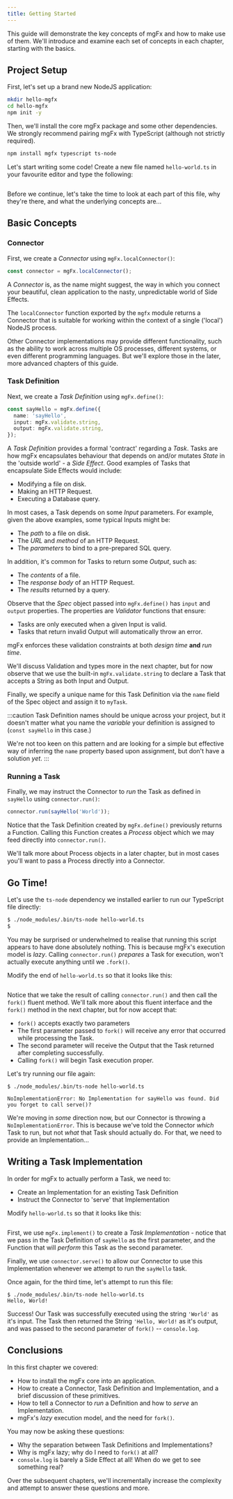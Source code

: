 ```yaml
---
title: Getting Started
---
```


This guide will demonstrate the key concepts of mgFx and how to make use of them. We'll introduce and examine each set of concepts in each chapter, starting with the basics.

## Project Setup

First, let's set up a brand new NodeJS application:

```bash npm2yarn
mkdir hello-mgfx
cd hello-mgfx
npm init -y
```

Then, we'll install the core mgFx package and some other dependencies. We strongly recommend pairing mgFx with TypeScript (although not strictly required).

```bash npm2yarn
npm install mgfx typescript ts-node
```

Let's start writing some code! Create a new file named `hello-world.ts` in your favourite editor and type the following:

```typescript file=./hello-world-1.ts
```

Before we continue, let's take the time to look at each part of this file, why they're there, and what the underlying concepts are...

## Basic Concepts

### Connector

First, we create a _Connector_ using `mgFx.localConnector()`:

```typescript
const connector = mgFx.localConnector();
```

A _Connector_ is, as the name might suggest, the way in which you connect your beautiful, clean application to the nasty, unpredictable world of Side Effects.

The `localConnector` function exported by the `mgfx` module returns a Connector that is suitable for working within the context of a single ('local') NodeJS process.

Other Connector implementations may provide different functionality, such as the ability to work across multiple OS processes, different systems, or even different programming languages. But we'll explore those in the later, more advanced chapters of this guide.

### Task Definition

Next, we create a _Task Definition_ using `mgFx.define()`:

```typescript
const sayHello = mgFx.define({
  name: 'sayHello',
  input: mgFx.validate.string,
  output: mgFx.validate.string,
});
```

A _Task Definition_ provides a formal 'contract' regarding a _Task_. Tasks are how mgFx encapsulates behaviour that depends on and/or mutates _State_ in the 'outside world' - a _Side Effect_. Good examples of Tasks that encapsulate Side Effects would include:

- Modifying a file on disk.
- Making an HTTP Request.
- Executing a Database query.

In most cases, a Task depends on some _Input_ parameters. For example, given the above examples, some typical Inputs
might be:

- The _path_ to a file on disk.
- The _URL_ and _method_ of an HTTP Request.
- The _parameters_ to bind to a pre-prepared SQL query.

In addition, it's common for Tasks to return some _Output_, such as:

- The _contents_ of a file.
- The _response body_ of an HTTP Request.
- The _results_ returned by a query.

Observe that the _Spec_ object passed into `mgFx.define()` has `input` and `output` properties. The properties are _Validator_ functions that ensure:

- Tasks are only executed when a given Input is valid.
- Tasks that return invalid Output will automatically throw an error.

mgFx enforces these validation constraints at both _design time_ **and** _run time_.

We'll discuss Validation and types more in the next chapter, but for now observe that we use the built-in `mgFx.validate.string` to declare a Task that accepts a String as both Input and Output.

Finally, we specify a unique name for this Task Definition via the `name` field of the Spec object and assign it to `myTask`.

:::caution
Task Definition names should be unique across your project, but it doesn't matter what you name the _variable_ your definition is assigned to (`const sayHello` in this case.)

We're not too keen on this pattern and are looking for a simple but effective way of inferring the `name` property based upon assignment, but don't have a solution _yet_.
:::

### Running a Task

Finally, we may instruct the Connector to _run_ the Task as defined in `sayHello` using `connector.run()`:

```typescript
connector.run(sayHello('World'));
```

Notice that the Task Definition created by `mgFx.define()` previously returns a Function. Calling this Function creates a _Process_ object which we may feed directly into `connector.run()`.

We'll talk more about Process objects in a later chapter, but in most cases you'll want to pass a Process directly into a Connector.

## Go Time!

Let's use the `ts-node` dependency we installed earlier to run our TypeScript file directly:

```bash
$ ./node_modules/.bin/ts-node hello-world.ts
$
```

You may be surprised or underwhelmed to realise that running this script appears to have done absolutely nothing. This is because mgFx's execution model is _lazy_. Calling `connector.run()` _prepares_ a Task for execution, won't actually execute anything until we `.fork()`.

Modify the end of `hello-world.ts` so that it looks like this:

```typescript file=./hello-world-2.ts
```

Notice that we take the result of calling `connector.run()` and then call the `fork()` fluent method. We'll talk more about this fluent interface and the `fork()` method in the next chapter, but for now accept that:

- `fork()` accepts exactly two parameters
- The first parameter passed to `fork()` will receive any error that occurred while processing the Task.
- The second parameter will receive the Output that the Task returned after completing successfully.
- Calling `fork()` will begin Task execution proper.

Let's try running our file again:

```
$ ./node_modules/.bin/ts-node hello-world.ts

NoImplementationError: No Implementation for sayHello was found. Did you forget to call serve()?
```

We're moving in _some_ direction now, but our Connector is throwing a `NoImplementationError`. This is because we've told the Connector _which_ Task to run, but not _what_ that Task should actually do. For that, we need to provide an Implementation...

## Writing a Task Implementation

In order for mgFx to actually perform a Task, we need to:

- Create an Implementation for an existing Task Definition
- Instruct the Connector to 'serve' that Implementation

Modify `hello-world.ts` so that it looks like this:

```typescript file=./hello-world-3.ts
```

First, we use `mgFx.implement()` to create a _Task Implementation_ - notice that we pass in the Task Definition of `sayHello` as the first parameter, and the Function that will _perform_ this Task as the second parameter.

Finally, we use `connector.serve()` to allow our Connector to use this Implementation whenever we attempt to run the `sayHello` task.

Once again, for the third time, let's attempt to run this file:

```
$ ./node_modules/.bin/ts-node hello-world.ts
Hello, World!
```

Success! Our Task was successfully executed using the string `'World'` as it's input. The Task then returned the String `'Hello, World!` as it's output, and was passed to the second parameter of `fork()` -- `console.log`.

## Conclusions

In this first chapter we covered:

- How to install the mgFx core into an application.
- How to create a Connector, Task Definition and Implementation, and a brief discussion of these primitives.
- How to tell a Connector to _run_ a Definition and how to _serve_ an Implementation.
- mgFx's _lazy_ execution model, and the need for `fork()`.

You may now be asking these questions:

- Why the separation between Task Definitions and Implementations?
- Why is mgFx lazy; why do I need to `fork()` at all?
- `console.log` is barely a Side Effect at all! When do we get to see something real?

Over the subsequent chapters, we'll incrementally increase the complexity and attempt to answer these questions and more.
